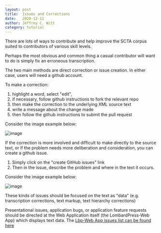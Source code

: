 ```yaml
---
layout: post
title:  Issues and Corrections
date:   2020-12-12
author: Jeffrey C. Witt
category: tutorial
---
```


There are lots of ways to contribute and help improve the SCTA corpus suited to contributors of various skill levels. 

Perhaps the most obvious and common thing a casual contributor will want to do is simply fix an erroneous transcription. 

The two main methods are direct correction or issue creation. In either case, users will need a github account.

To make a correction: 
1. highlight a word, select "edit", 
2. if necessary, follow github instructions to fork the relevant repo
3. then make the correction to the underlying XML source text 
4. write a message about the change made
5. then follow the github instructions to submit the pull request

Consider the image example below: 

![image]({{site.assets_url}}sctaLbpTextCorrection.gif)

If the correction is more involved and difficult to make directly to the source text, or if the problem needs more deliberation and consideration, you can create a github issue. 

1. Simply click on the "create GitHub issues" link
2. Then in the issue, describe the problem and where in the text it occurs.

Consider the image example below: 

![image]({{site.assets_url}}sctaLbp_createIssue.png)

These kinds of issues should be focused on the text as "data" (e.g. transcription corrections, text markup, text hierarchy corrections)

Presentational issues, application bugs, or application feature requests should be directed at the Web Application itself (the LombardPress-Web App) which displays text data. The [Lbp-Web App issues list can be found here](https://github.com/lombardpress/lombardpress-webjs/issues)




